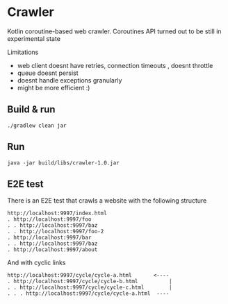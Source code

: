 # Crawler

Kotlin coroutine-based web crawler. 
Coroutines API turned out to be still in experimental state

Limitations
- web client doesnt have retries, connection timeouts , doesnt throttle
- queue doesnt persist
- doesnt handle exceptions granularly
- might be more efficient :)


## Build & run
```
./gradlew clean jar
```

## Run
```
java -jar build/libs/crawler-1.0.jar
```

## E2E test
There is an E2E test that crawls a website with the following structure
```
http://localhost:9997/index.html
. http://localhost:9997/foo
. . http://localhost:9997/baz
. . http://localhost:9997/foo-2
. http://localhost:9997/bar
. . http://localhost:9997/baz
. http://localhost:9997/about
```

And with cyclic links
```
http://localhost:9997/cycle/cycle-a.html       <----
. http://localhost:9997/cycle/cycle-b.html          |
. . http://localhost:9997/cycle/cycle-c.html        |
. . . http://localhost:9997/cycle/cycle-a.html  ---- 
```
